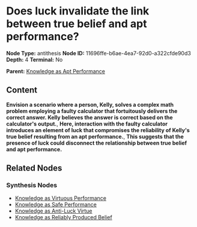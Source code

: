 # Does luck invalidate the link between true belief and apt performance?

**Node Type:** antithesis
**Node ID:** 11696ffe-b6ae-4ea7-92d0-a322cfde90d3
**Depth:** 4
**Terminal:** No

**Parent:** [Knowledge as Apt Performance](knowledge-as-apt-performance-synthesis-a51f7636-1847-46d9-b9e9-b9fa95a8597a.md)

## Content

**Envision a scenario where a person, Kelly, solves a complex math problem employing a faulty calculator that fortuitously delivers the correct answer. Kelly believes the answer is correct based on the calculator's output.**, **Here, interaction with the faulty calculator introduces an element of luck that compromises the reliability of Kelly's true belief resulting from an apt performance.**, **This suggests that the presence of luck could disconnect the relationship between true belief and apt performance.**

## Related Nodes

### Synthesis Nodes

- [Knowledge as Virtuous Performance](knowledge-as-virtuous-performance-synthesis-8821dc02-1658-4577-b57d-6fd6aa012131.md)
- [Knowledge as Safe Performance](knowledge-as-safe-performance-synthesis-1802c741-8e3f-4085-a746-f8445f359dff.md)
- [Knowledge as Anti-Luck Virtue](knowledge-as-anti-luck-virtue-synthesis-6ffdb70d-c3a1-454b-b258-9f020f4aaaef.md)
- [Knowledge as Reliably Produced Belief](knowledge-as-reliably-produced-belief-synthesis-a2ce2ac6-8e4e-4f64-8cb0-1d328891ecb5.md)
